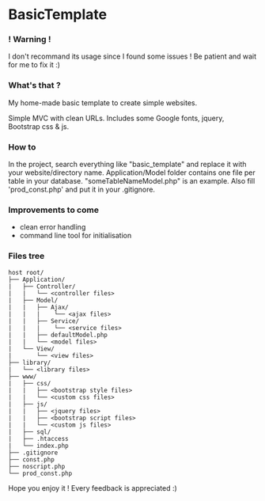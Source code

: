 # BasicTemplate
### ! Warning !
I don't recommand its usage since I found some issues ! Be patient and wait for me to fix it :)

### What's that ?
My home-made basic template to create simple websites.

Simple MVC with clean URLs. Includes some Google fonts, jquery, Bootstrap css & js.

### How to
In the project, search everything like "basic_template" and replace it with your website/directory name.
Application/Model folder contains one file per table in your database. "someTableNameModel.php" is an example.
Also fill 'prod_const.php' and put it in your .gitignore.

### Improvements to come
- clean error handling
- command line tool for initialisation

### Files tree
```
host root/
├── Application/
|   ├── Controller/
|   |   └── <controller files>
|   ├── Model/
|   |   ├── Ajax/
|   |   |    └── <ajax files>
|   |   ├── Service/
|   |   |    └── <service files>
|   |   ├── defaultModel.php
|   |   └── <model files>
|   └── View/
|       └── <view files>
├── library/
|   └── <library files>
├── www/
|   ├── css/
|   |   ├── <bootstrap style files>
|   |   └── <custom css files>
|   ├── js/
|   |   ├── <jquery files>
|   |   ├── <bootstrap script files>
|   |   └── <custom js files>
|   ├── sql/
|   ├── .htaccess
|   └── index.php
├── .gitignore
├── const.php
├── noscript.php
└── prod_const.php
```


Hope you enjoy it ! Every feedback is appreciated :)
